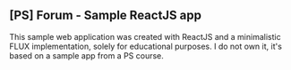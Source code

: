 ## [PS] Forum - Sample ReactJS app

This sample web application was created with ReactJS and a minimalistic FLUX implementation, solely for educational purposes.
I do not own it, it's based on a sample app from a PS course.